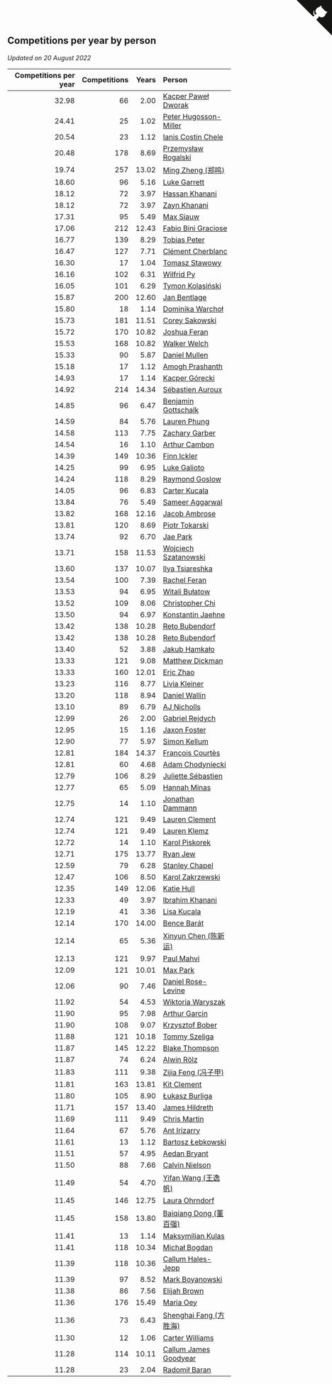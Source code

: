 ## Competitions per year by person

*Updated on 20 August 2022*

| Competitions per year | Competitions | Years | Person |
| ---: | ---: | ---: | :--- |
| 32.98 | 66 | 2.00 | [Kacper Paweł Dworak](https://www.worldcubeassociation.org/persons/2020DWOR01) |
| 24.41 | 25 | 1.02 | [Peter Hugosson-Miller](https://www.worldcubeassociation.org/persons/2021HUGO01) |
| 20.54 | 23 | 1.12 | [Ianis Costin Chele](https://www.worldcubeassociation.org/persons/2021CHEL01) |
| 20.48 | 178 | 8.69 | [Przemysław Rogalski](https://www.worldcubeassociation.org/persons/2013ROGA02) |
| 19.74 | 257 | 13.02 | [Ming Zheng (郑鸣)](https://www.worldcubeassociation.org/persons/2009ZHEN11) |
| 18.60 | 96 | 5.16 | [Luke Garrett](https://www.worldcubeassociation.org/persons/2017GARR05) |
| 18.12 | 72 | 3.97 | [Hassan Khanani](https://www.worldcubeassociation.org/persons/2018KHAN26) |
| 18.12 | 72 | 3.97 | [Zayn Khanani](https://www.worldcubeassociation.org/persons/2018KHAN28) |
| 17.31 | 95 | 5.49 | [Max Siauw](https://www.worldcubeassociation.org/persons/2017SIAU02) |
| 17.06 | 212 | 12.43 | [Fabio Bini Graciose](https://www.worldcubeassociation.org/persons/2010GRAC02) |
| 16.77 | 139 | 8.29 | [Tobias Peter](https://www.worldcubeassociation.org/persons/2014PETE03) |
| 16.47 | 127 | 7.71 | [Clément Cherblanc](https://www.worldcubeassociation.org/persons/2014CHER05) |
| 16.30 | 17 | 1.04 | [Tomasz Stawowy](https://www.worldcubeassociation.org/persons/2021STAW01) |
| 16.16 | 102 | 6.31 | [Wilfrid Py](https://www.worldcubeassociation.org/persons/2016PYWI01) |
| 16.05 | 101 | 6.29 | [Tymon Kolasiński](https://www.worldcubeassociation.org/persons/2016KOLA02) |
| 15.87 | 200 | 12.60 | [Jan Bentlage](https://www.worldcubeassociation.org/persons/2010BENT01) |
| 15.80 | 18 | 1.14 | [Dominika Warchoł](https://www.worldcubeassociation.org/persons/2021WARC01) |
| 15.73 | 181 | 11.51 | [Corey Sakowski](https://www.worldcubeassociation.org/persons/2011SAKO01) |
| 15.72 | 170 | 10.82 | [Joshua Feran](https://www.worldcubeassociation.org/persons/2011FERA01) |
| 15.53 | 168 | 10.82 | [Walker Welch](https://www.worldcubeassociation.org/persons/2011WELC01) |
| 15.33 | 90 | 5.87 | [Daniel Mullen](https://www.worldcubeassociation.org/persons/2016MULL04) |
| 15.18 | 17 | 1.12 | [Amogh Prashanth](https://www.worldcubeassociation.org/persons/2021PRAS01) |
| 14.93 | 17 | 1.14 | [Kacper Górecki](https://www.worldcubeassociation.org/persons/2021GORE01) |
| 14.92 | 214 | 14.34 | [Sébastien Auroux](https://www.worldcubeassociation.org/persons/2008AURO01) |
| 14.85 | 96 | 6.47 | [Benjamin Gottschalk](https://www.worldcubeassociation.org/persons/2016GOTT01) |
| 14.59 | 84 | 5.76 | [Lauren Phung](https://www.worldcubeassociation.org/persons/2016PHUN02) |
| 14.58 | 113 | 7.75 | [Zachary Garber](https://www.worldcubeassociation.org/persons/2014GARB01) |
| 14.54 | 16 | 1.10 | [Arthur Cambon](https://www.worldcubeassociation.org/persons/2021CAMB01) |
| 14.39 | 149 | 10.36 | [Finn Ickler](https://www.worldcubeassociation.org/persons/2012ICKL01) |
| 14.25 | 99 | 6.95 | [Luke Galioto](https://www.worldcubeassociation.org/persons/2015GALI02) |
| 14.24 | 118 | 8.29 | [Raymond Goslow](https://www.worldcubeassociation.org/persons/2014GOSL01) |
| 14.05 | 96 | 6.83 | [Carter Kucala](https://www.worldcubeassociation.org/persons/2015KUCA01) |
| 13.84 | 76 | 5.49 | [Sameer Aggarwal](https://www.worldcubeassociation.org/persons/2017AGGA01) |
| 13.82 | 168 | 12.16 | [Jacob Ambrose](https://www.worldcubeassociation.org/persons/2010AMBR01) |
| 13.81 | 120 | 8.69 | [Piotr Tokarski](https://www.worldcubeassociation.org/persons/2013TOKA01) |
| 13.74 | 92 | 6.70 | [Jae Park](https://www.worldcubeassociation.org/persons/2015PARK24) |
| 13.71 | 158 | 11.53 | [Wojciech Szatanowski](https://www.worldcubeassociation.org/persons/2011SZAT01) |
| 13.60 | 137 | 10.07 | [Ilya Tsiareshka](https://www.worldcubeassociation.org/persons/2012TERE01) |
| 13.54 | 100 | 7.39 | [Rachel Feran](https://www.worldcubeassociation.org/persons/2015FERA01) |
| 13.53 | 94 | 6.95 | [Witali Bułatow](https://www.worldcubeassociation.org/persons/2015BUAT01) |
| 13.52 | 109 | 8.06 | [Christopher Chi](https://www.worldcubeassociation.org/persons/2014CHIC01) |
| 13.50 | 94 | 6.97 | [Konstantin Jaehne](https://www.worldcubeassociation.org/persons/2015JAEH01) |
| 13.42 | 138 | 10.28 | [Reto Bubendorf](https://www.worldcubeassociation.org/persons/2012BUBE01) |
| 13.42 | 138 | 10.28 | [Reto Bubendorf](https://www.worldcubeassociation.org/persons/2012BUBE01) |
| 13.40 | 52 | 3.88 | [Jakub Hamkało](https://www.worldcubeassociation.org/persons/2018HAMK01) |
| 13.33 | 121 | 9.08 | [Matthew Dickman](https://www.worldcubeassociation.org/persons/2013DICK01) |
| 13.33 | 160 | 12.01 | [Eric Zhao](https://www.worldcubeassociation.org/persons/2010ZHAO19) |
| 13.23 | 116 | 8.77 | [Livia Kleiner](https://www.worldcubeassociation.org/persons/2013KLEI03) |
| 13.20 | 118 | 8.94 | [Daniel Wallin](https://www.worldcubeassociation.org/persons/2013WALL03) |
| 13.10 | 89 | 6.79 | [AJ Nicholls](https://www.worldcubeassociation.org/persons/2015NICH04) |
| 12.99 | 26 | 2.00 | [Gabriel Rejdych](https://www.worldcubeassociation.org/persons/2020REJD01) |
| 12.95 | 15 | 1.16 | [Jaxon Foster](https://www.worldcubeassociation.org/persons/2021FOST01) |
| 12.90 | 77 | 5.97 | [Simon Kellum](https://www.worldcubeassociation.org/persons/2016KELL12) |
| 12.81 | 184 | 14.37 | [François Courtès](https://www.worldcubeassociation.org/persons/2008COUR01) |
| 12.81 | 60 | 4.68 | [Adam Chodyniecki](https://www.worldcubeassociation.org/persons/2017CHOD02) |
| 12.79 | 106 | 8.29 | [Juliette Sébastien](https://www.worldcubeassociation.org/persons/2014SEBA01) |
| 12.77 | 65 | 5.09 | [Hannah Minas](https://www.worldcubeassociation.org/persons/2017MINA04) |
| 12.75 | 14 | 1.10 | [Jonathan Dammann](https://www.worldcubeassociation.org/persons/2021DAMM01) |
| 12.74 | 121 | 9.49 | [Lauren Clement](https://www.worldcubeassociation.org/persons/2013KLEM01) |
| 12.74 | 121 | 9.49 | [Lauren Klemz](https://www.worldcubeassociation.org/persons/2013KLEM01) |
| 12.72 | 14 | 1.10 | [Karol Piskorek](https://www.worldcubeassociation.org/persons/2021PISK01) |
| 12.71 | 175 | 13.77 | [Ryan Jew](https://www.worldcubeassociation.org/persons/2008JEWR01) |
| 12.59 | 79 | 6.28 | [Stanley Chapel](https://www.worldcubeassociation.org/persons/2016CHAP04) |
| 12.47 | 106 | 8.50 | [Karol Zakrzewski](https://www.worldcubeassociation.org/persons/2014ZAKR01) |
| 12.35 | 149 | 12.06 | [Katie Hull](https://www.worldcubeassociation.org/persons/2010HULL01) |
| 12.33 | 49 | 3.97 | [Ibrahim Khanani](https://www.worldcubeassociation.org/persons/2018KHAN27) |
| 12.19 | 41 | 3.36 | [Lisa Kucala](https://www.worldcubeassociation.org/persons/2019KUCA01) |
| 12.14 | 170 | 14.00 | [Bence Barát](https://www.worldcubeassociation.org/persons/2008BARA01) |
| 12.14 | 65 | 5.36 | [Xinyun Chen (陈新运)](https://www.worldcubeassociation.org/persons/2017CHEN36) |
| 12.13 | 121 | 9.97 | [Paul Mahvi](https://www.worldcubeassociation.org/persons/2012MAHV01) |
| 12.09 | 121 | 10.01 | [Max Park](https://www.worldcubeassociation.org/persons/2012PARK03) |
| 12.06 | 90 | 7.46 | [Daniel Rose-Levine](https://www.worldcubeassociation.org/persons/2015ROSE01) |
| 11.92 | 54 | 4.53 | [Wiktoria Waryszak](https://www.worldcubeassociation.org/persons/2018WARY01) |
| 11.90 | 95 | 7.98 | [Arthur Garcin](https://www.worldcubeassociation.org/persons/2014GARC27) |
| 11.90 | 108 | 9.07 | [Krzysztof Bober](https://www.worldcubeassociation.org/persons/2013BOBE01) |
| 11.88 | 121 | 10.18 | [Tommy Szeliga](https://www.worldcubeassociation.org/persons/2012SZEL01) |
| 11.87 | 145 | 12.22 | [Blake Thompson](https://www.worldcubeassociation.org/persons/2010THOM03) |
| 11.87 | 74 | 6.24 | [Alwin Rölz](https://www.worldcubeassociation.org/persons/2016ROLZ01) |
| 11.83 | 111 | 9.38 | [Zijia Feng (冯子甲)](https://www.worldcubeassociation.org/persons/2013FENG02) |
| 11.81 | 163 | 13.81 | [Kit Clement](https://www.worldcubeassociation.org/persons/2008CLEM01) |
| 11.80 | 105 | 8.90 | [Łukasz Burliga](https://www.worldcubeassociation.org/persons/2013BURL01) |
| 11.71 | 157 | 13.40 | [James Hildreth](https://www.worldcubeassociation.org/persons/2009HILD01) |
| 11.69 | 111 | 9.49 | [Chris Martin](https://www.worldcubeassociation.org/persons/2013MART03) |
| 11.64 | 67 | 5.76 | [Ant Irizarry](https://www.worldcubeassociation.org/persons/2016IRIZ02) |
| 11.61 | 13 | 1.12 | [Bartosz Łebkowski](https://www.worldcubeassociation.org/persons/2021LEBK01) |
| 11.51 | 57 | 4.95 | [Aedan Bryant](https://www.worldcubeassociation.org/persons/2017BRYA06) |
| 11.50 | 88 | 7.66 | [Calvin Nielson](https://www.worldcubeassociation.org/persons/2014NIEL03) |
| 11.49 | 54 | 4.70 | [Yifan Wang (王逸帆)](https://www.worldcubeassociation.org/persons/2017WANY29) |
| 11.45 | 146 | 12.75 | [Laura Ohrndorf](https://www.worldcubeassociation.org/persons/2009OHRN01) |
| 11.45 | 158 | 13.80 | [Baiqiang Dong (董百强)](https://www.worldcubeassociation.org/persons/2008DONG06) |
| 11.41 | 13 | 1.14 | [Maksymilian Kulas](https://www.worldcubeassociation.org/persons/2021KULA02) |
| 11.41 | 118 | 10.34 | [Michał Bogdan](https://www.worldcubeassociation.org/persons/2012BOGD01) |
| 11.39 | 118 | 10.36 | [Callum Hales-Jepp](https://www.worldcubeassociation.org/persons/2012HALE01) |
| 11.39 | 97 | 8.52 | [Mark Boyanowski](https://www.worldcubeassociation.org/persons/2014BOYA01) |
| 11.38 | 86 | 7.56 | [Elijah Brown](https://www.worldcubeassociation.org/persons/2015BROW03) |
| 11.36 | 176 | 15.49 | [Maria Oey](https://www.worldcubeassociation.org/persons/2007OEYM01) |
| 11.36 | 73 | 6.43 | [Shenghai Fang (方胜海)](https://www.worldcubeassociation.org/persons/2016FANG01) |
| 11.30 | 12 | 1.06 | [Carter Williams](https://www.worldcubeassociation.org/persons/2021WILL06) |
| 11.28 | 114 | 10.11 | [Callum James Goodyear](https://www.worldcubeassociation.org/persons/2012GOOD02) |
| 11.28 | 23 | 2.04 | [Radomił Baran](https://www.worldcubeassociation.org/persons/2020BARA02) |


<a href="https://github.com/JustinTimeCuber/wca_statistics" class="github-corner" aria-label="View source on Github"><svg width="80" height="80" viewBox="0 0 250 250" style="fill:#151513; color:#fff; position: absolute; top: 0; border: 0; right: 0;" aria-hidden="true"><path d="M0,0 L115,115 L130,115 L142,142 L250,250 L250,0 Z"></path><path d="M128.3,109.0 C113.8,99.7 119.0,89.6 119.0,89.6 C122.0,82.7 120.5,78.6 120.5,78.6 C119.2,72.0 123.4,76.3 123.4,76.3 C127.3,80.9 125.5,87.3 125.5,87.3 C122.9,97.6 130.6,101.9 134.4,103.2" fill="currentColor" style="transform-origin: 130px 106px;" class="octo-arm"></path><path d="M115.0,115.0 C114.9,115.1 118.7,116.5 119.8,115.4 L133.7,101.6 C136.9,99.2 139.9,98.4 142.2,98.6 C133.8,88.0 127.5,74.4 143.8,58.0 C148.5,53.4 154.0,51.2 159.7,51.0 C160.3,49.4 163.2,43.6 171.4,40.1 C171.4,40.1 176.1,42.5 178.8,56.2 C183.1,58.6 187.2,61.8 190.9,65.4 C194.5,69.0 197.7,73.2 200.1,77.6 C213.8,80.2 216.3,84.9 216.3,84.9 C212.7,93.1 206.9,96.0 205.4,96.6 C205.1,102.4 203.0,107.8 198.3,112.5 C181.9,128.9 168.3,122.5 157.7,114.1 C157.9,116.9 156.7,120.9 152.7,124.9 L141.0,136.5 C139.8,137.7 141.6,141.9 141.8,141.8 Z" fill="currentColor" class="octo-body"></path></svg></a><style>.github-corner:hover .octo-arm{animation:octocat-wave 560ms ease-in-out}@keyframes octocat-wave{0%,100%{transform:rotate(0)}20%,60%{transform:rotate(-25deg)}40%,80%{transform:rotate(10deg)}}@media (max-width:500px){.github-corner:hover .octo-arm{animation:none}.github-corner .octo-arm{animation:octocat-wave 560ms ease-in-out}}</style>
